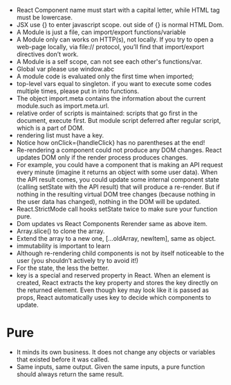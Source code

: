 - React Component name must start with a capital letter, while HTML tag must be lowercase.
- JSX use {} to enter javascript scope. out side of {} is normal HTML Dom.
- A Module is just a file, can import/export functions/variable
- A Module only can works on HTTP(s), not locally. If you try to open a web-page locally, via file:// protocol, you’ll find that import/export directives don’t work.
- A Module is a self scope, can not see each other's functions/var.
- Global var please use window.abc
- A module code is evaluated only the first time when imported;
- top-level vars equal to singleton. if you want to execute some codes multiple times, please put in into functions.
- The object import.meta contains the information about the current module.such as import.meta.url.
- relative order of scripts is maintained: scripts that go first in the document, execute first. But module script deferred after regular script, which is a part of DOM.
- rendering list must have a key.
- Notice how onClick={handleClick} has no parentheses at the end!
- Re-rendering a component could not produce any DOM changes. React updates DOM only if the render process produces changes.
- For example, you could have a component that is making an API request every minute (imagine it returns an object with some user data). When the API result comes, you could update some internal component state (calling setState with the API result) that will produce a re-render. But if nothing in the resulting virtual DOM tree changes (because nothing in the user data has changed), nothing in the DOM will be updated.
- React.StrictMode call hooks setState twice to make sure your function pure. 
- Dom updates vs React Components Rerender same as above item.
- Array.slice() to clone the array. 
- Extend the array to a new one, [...oldArray, newItem], same as object.
- immutability is important to learn
- Although re-rendering child components is not by itself noticeable to the user (you shouldn’t actively try to avoid it!)
- For the state, the less the better.
- key is a special and reserved property in React. When an element is created, React extracts the key property and stores the key directly on the returned element. Even though key may look like it is passed as props, React automatically uses key to decide which components to update.

# Pure
- It minds its own business. It does not change any objects or variables that existed before it was called.
- Same inputs, same output. Given the same inputs, a pure function should always return the same result.